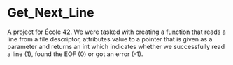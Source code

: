 # Get_Next_Line

A project for École 42. We were tasked with creating a function that reads a line from a file descriptor, attributes value to a pointer that is given as a parameter and returns an int which indicates whether we successfully read a line (1), found the EOF (0) or got an error (-1).
